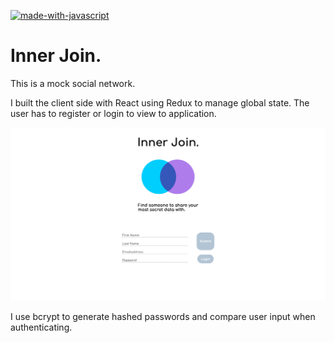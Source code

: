 [![made-with-javascript](https://img.shields.io/badge/Made%20with-JavaScript-1f425f.svg)](https://www.javascript.com)

# Inner Join.

This is a mock social network.

I built the client side with React using Redux to manage global state. The user has to register or login to view to application.
 
![Image registration page](/images/registration.png)

I use bcrypt to generate hashed passwords and compare user input when authenticating. 
